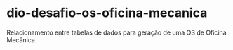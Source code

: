 # dio-desafio-os-oficina-mecanica
Relacionamento entre tabelas de dados para geração de uma OS de Oficina Mecânica
